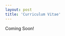 ```yaml
---
layout: post
title: 'Curriculum Vitae'
---
```


Coming Soon!


<!---
{% include image.html url="http://www.gratisography.com" image="projects/proj-1/dog.jpg" %}

{% include image.html url="http://www.gratisography.com" image="projects/proj-1/wall.jpg" %}
-->